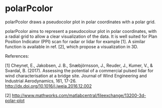 # polarPcolor
polarPcolor draws a pseudocolor plot in polar coordinates with a polar grid.



polarPcolor aims to represent a pseudocolour plot in polar coordinates, with a radial grid to allow a clear visualization of the data. It is well suited for Plan Position Indicator (PPI) scan for radar or lidar for example [1]. A similar function is available in ref. [2], which propose a visualization in 3D.

References:

[1] Cheynet, E., Jakobsen, J. B., Snæbjörnsson, J., Reuder, J., Kumer, V., & Svardal, B. (2017). Assessing the potential of a commercial pulsed lidar for wind characterisation at a bridge site. Journal of Wind Engineering and Industrial Aerodynamics, 161, 17-26. http://dx.doi.org/10.1016/j.jweia.2016.12.002

[2] http://www.mathworks.com/matlabcentral/fileexchange/13200-3d-polar-plot

